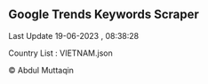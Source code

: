 

## Google Trends Keywords Scraper 
 
Last Update 19-06-2023 , 08:38:28

Country List :
VIETNAM.json



© Abdul Muttaqin 
